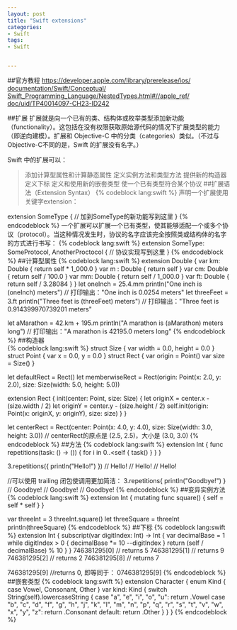 ```yaml
---
layout: post
title: "Swift extensions"
categories:
- Swift
tags:
- Swift


---
```

##官方教程
[https://developer.apple.com/library/prerelease/ios/  documentation/Swift/Conceptual/  Swift_Programming_Language/NestedTypes.html#//apple_ref/  doc/uid/TP40014097-CH23-ID242](https://developer.apple.com/library/prerelease/ios/documentation/Swift/Conceptual/Swift_Programming_Language/NestedTypes.html#//apple_ref/doc/uid/TP40014097-CH23-ID242)

##扩展
扩展就是向一个已有的类、结构体或枚举类型添加新功能（functionality）。这包括在没有权限获取原始源代码的情况下扩展类型的能力（即逆向建模）。扩展和 Objective-C 中的分类（categories）类似。（不过与Objective-C不同的是，Swift 的扩展没有名字。）

Swift 中的扩展可以：
>添加计算型属性和计算静态属性
定义实例方法和类型方法
提供新的构造器
定义下标
定义和使用新的嵌套类型
使一个已有类型符合某个协议
##扩展语法（Extension Syntax）
{% codeblock lang:swift  %}
声明一个扩展使用关键字extension：

extension SomeType {
    // 加到SomeType的新功能写到这里
}
{% endcodeblock %}
一个扩展可以扩展一个已有类型，使其能够适配一个或多个协议（protocol）。当这种情况发生时，协议的名字应该完全按照类或结构体的名字的方式进行书写：
{% codeblock lang:swift  %}
extension SomeType: SomeProtocol, AnotherProctocol {
    // 协议实现写到这里
}
{% endcodeblock %}
##计算型属性
{% codeblock lang:swift  %}
extension Double {
    var km: Double { return self * 1_000.0 }
    var m : Double { return self }
    var cm: Double { return self / 100.0 }
    var mm: Double { return self / 1_000.0 }
    var ft: Double { return self / 3.28084 }
}
let oneInch = 25.4.mm
println("One inch is \(oneInch) meters")
// 打印输出："One inch is 0.0254 meters"
let threeFeet = 3.ft
println("Three feet is \(threeFeet) meters")
// 打印输出："Three feet is 0.914399970739201 meters"

let aMarathon = 42.km + 195.m
println("A marathon is \(aMarathon) meters long")
// 打印输出："A marathon is 42195.0 meters long"
{% endcodeblock %}
##构造器    
{% codeblock lang:swift  %}
struct Size {
    var width = 0.0, height = 0.0
}
struct Point {
    var x = 0.0, y = 0.0
}
struct Rect {
    var origin = Point()
    var size = Size()
}

let defaultRect = Rect()
let memberwiseRect = Rect(origin: Point(x: 2.0, y: 2.0),
    size: Size(width: 5.0, height: 5.0))
    
extension Rect {
    init(center: Point, size: Size) {
        let originX = center.x - (size.width / 2)
        let originY = center.y - (size.height / 2)
        self.init(origin: Point(x: originX, y: originY), size: size)
    }
}

let centerRect = Rect(center: Point(x: 4.0, y: 4.0),
    size: Size(width: 3.0, height: 3.0))
// centerRect的原点是 (2.5, 2.5)，大小是 (3.0, 3.0)
{% endcodeblock %}
##方法
{% codeblock lang:swift  %}
extension Int {
    func repetitions(task: () -> ()) {
        for i in 0..<self {
            task()
        }
    }
}

3.repetitions({
    println("Hello!")
    })
// Hello!
// Hello!
// Hello!

//可以使用 trailing 闭包使调用更加简洁：
3.repetitions{
    println("Goodbye!")
}
// Goodbye!
// Goodbye!
// Goodbye!
{% endcodeblock %}
##变异实例方法
{% codeblock lang:swift  %}
extension Int {
    mutating func square() {
        self = self * self
    }
}

var threeInt = 3
threeInt.square()
let threeSquare = threeInt
println(threeSquare)
{% endcodeblock %}
##下标
{% codeblock lang:swift  %}
extension Int {
    subscript(var digitIndex: Int) -> Int {
        var decimalBase = 1
            while digitIndex > 0 {
                decimalBase *= 10
                --digitIndex
            }
            return (self / decimalBase) % 10
    }
}
746381295[0]
// returns 5
746381295[1]
// returns 9
746381295[2]
// returns 2
746381295[8]
// returns 7

746381295[9]
//returns 0, 即等同于：
0746381295[9]
{% endcodeblock %}
##嵌套类型
{% codeblock lang:swift  %}
extension Character {
    enum Kind {
        case Vowel, Consonant, Other
    }
    var kind: Kind {
        switch String(self).lowercaseString {
        case "a", "e", "i", "o", "u":
            return .Vowel
        case "b", "c", "d", "f", "g", "h", "j", "k", "l", "m",
             "n", "p", "q", "r", "s", "t", "v", "w", "x", "y", "z":
            return .Consonant
        default:
            return .Other
        }
    }
}
{% endcodeblock %}